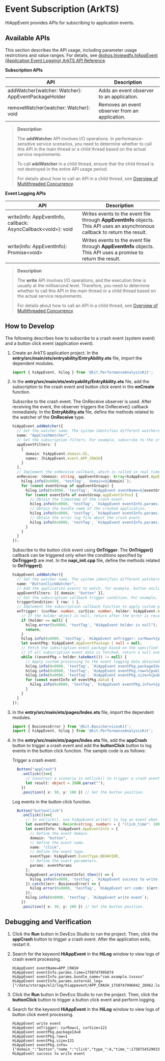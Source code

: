 # Event Subscription (ArkTS)

<!--Kit: Performance Analysis Kit-->
<!--Subsystem: HiviewDFX-->
<!--Owner: @liujiaxing2024-->
<!--Designer: @junjie_shi-->
<!--Tester: @gcw_KuLfPSbe-->
<!--Adviser: @foryourself-->

HiAppEvent provides APIs for subscribing to application events.

## Available APIs

This section describes the API usage, including parameter usage restrictions and value ranges. For details, see [@ohos.hiviewdfx.hiAppEvent (Application Event Logging) ArkTS API Reference](../reference/apis-performance-analysis-kit/js-apis-hiviewdfx-hiappevent.md).

**Subscription APIs**

| API| Description|
| -------- | -------- |
| addWatcher(watcher: Watcher): AppEventPackageHolder | Adds an event observer to an application.|
| removeWatcher(watcher: Watcher): void | Removes an event observer from an application.|

> **Description**
>
> The **addWatcher** API involves I/O operations. In performance-sensitive service scenarios, you need to determine whether to call this API in the main thread or a child thread based on the actual service requirements.
>
> To call **addWatcher** in a child thread, ensure that the child thread is not destroyed in the entire API usage period.
>
> For details about how to call an API in a child thread, see [Overview of Multithreaded Concurrency](../arkts-utils/multi-thread-concurrency-overview.md).

**Event Logging APIs**

| API| Description|
| -------- | -------- |
| write(info: AppEventInfo, callback: AsyncCallback&lt;void>): void | Writes events to the event file through **AppEventInfo** objects. This API uses an asynchronous callback to return the result.|
| write(info: AppEventInfo): Promise&lt;void> | Writes events to the event file through **AppEventInfo** objects. This API uses a promise to return the result.|

> **Description**
>
> The **write** API involves I/O operations, and the execution time is usually at the millisecond level. Therefore, you need to determine whether to call this API in the main thread or a child thread based on the actual service requirements.
>
> For details about how to call an API in a child thread, see [Overview of Multithreaded Concurrency](../arkts-utils/multi-thread-concurrency-overview.md).

## How to Develop

The following describes how to subscribe to a crash event (system event) and a button click event (application event).

1. Create an ArkTS application project. In the **entry/src/main/ets/entryability/EntryAbility.ets** file, import the dependent modules.

   ```ts
   import { hiAppEvent, hilog } from '@kit.PerformanceAnalysisKit';
   ```

2. In the **entry/src/main/ets/entryability/EntryAbility.ets** file, add the subscription to the crash event and button click event in the **onCreate** function.

   Subscribe to the crash event. The OnReceive observer is used. After receiving the event, the observer triggers the OnReceive() callback immediately. In the **EntryAbility.ets** file, define the methods related to the watcher of the **OnReceive** type.

   ```ts
   hiAppEvent.addWatcher({
     // Set the watcher name. The system identifies different watchers based on their names.
     name: "AppCrashWatcher",
     // Set the subscription filters. For example, subscribe to the crash event of the system event.
     appEventFilters: [
       {
         domain: hiAppEvent.domain.OS,
         names: [hiAppEvent.event.APP_CRASH]
       }
     ],
     // Implement the onReceive callback, which is called in real time after an event is detected.
     onReceive: (domain: string, appEventGroups: Array<hiAppEvent.AppEventGroup>) => {
       hilog.info(0x0000, 'testTag', `domain=${domain}`);
       for (const eventGroup of appEventGroups) {
         hilog.info(0x0000, 'testTag', `HiAppEvent eventName=${eventGroup.name}`);
         for (const eventInfo of eventGroup.appEventInfos) {
           // Obtain the timestamp of the crash event.
           hilog.info(0x0000, 'testTag', `HiAppEvent eventInfo.params.time=${JSON.stringify(eventInfo.params['time'])}`);
           // Obtain the bundle name of the crashed application.
           hilog.info(0x0000, 'testTag', `HiAppEvent eventInfo.params.bundle_name=${JSON.stringify(eventInfo.params['bundle_name'])}`);
           // Obtain the error log file about the crash event.
           hilog.info(0x0000, 'testTag', `HiAppEvent eventInfo.params.external_log=${JSON.stringify(eventInfo.params['external_log'])}`);
         }
       }
     }
   });
   ```

   Subscribe to the button click event using **OnTrigger**. The **OnTrigger()** callback can be triggered only when the conditions specified by **OnTrigger()** are met. In the **napi_init.cpp** file, define the methods related to **OnTrigger()**.

   ```ts
   hiAppEvent.addWatcher({
     // Set the watcher name. The system identifies different watchers based on their names.
     name: "ButtonClickWatcher",
     // Add the application events to watch, for example, button onclick events.
     appEventFilters: [{ domain: "button" }],
     // Set the subscription callback trigger condition. For example, trigger a callback when one event is logged.
     triggerCondition: { row: 1 },
     // Implement the subscription callback function to apply custom processing to the obtained event logging data.
     onTrigger: (curRow: number, curSize: number, holder: hiAppEvent.AppEventPackageHolder) => {
       // If the holder object is null, return after the error is recorded.
       if (holder == null) {
         hilog.error(0x0000, 'testTag', "HiAppEvent holder is null");
         return;
       }
       hilog.info(0x0000, 'testTag', `HiAppEvent onTrigger: curRow=%{public}d, curSize=%{public}d`, curRow, curSize);
       let eventPkg: hiAppEvent.AppEventPackage | null = null;
       // Fetch the subscription event package based on the specified threshold (1 event by default) until all subscription event data is fetched.
       // If all subscription event data is fetched, return a null event package to end this subscription callback.
       while ((eventPkg = holder.takeNext()) != null) {
         // Apply custom processing to the event logging data obtained, for example, print the event logging data in the log.
         hilog.info(0x0000, 'testTag', `HiAppEvent eventPkg.packageId=%{public}d`, eventPkg.packageId);
         hilog.info(0x0000, 'testTag', `HiAppEvent eventPkg.row=%{public}d`, eventPkg.row);
         hilog.info(0x0000, 'testTag', `HiAppEvent eventPkg.size=%{public}d`, eventPkg.size);
         for (const eventInfo of eventPkg.data) {
           hilog.info(0x0000, 'testTag', `HiAppEvent eventPkg.info=%{public}s`, eventInfo);
         }
       }
     }
   });
   ```

3. In the **entry/src/main/ets/pages/Index.ets** file, import the dependent modules.

   ```ts
   import { BusinessError } from '@kit.BasicServicesKit';
   import { hiAppEvent, hilog } from '@kit.PerformanceAnalysisKit';
   ```

4. In the **entry/src/main/ets/pages/Index.ets** file, add the **appCrash** button to trigger a crash event and add the **buttonClick** button to log events in the button click function. The sample code is as follows:

   Trigger a crash event.

   ```ts
     Button("appCrash")
       .onClick(()=>{
         // Construct a scenario in onClick() to trigger a crash event.
         let result: object = JSON.parse("");
       })
       .position({ x: 50, y: 100 }) // Set the button position.
   ```

   Log events in the button click function.

   ```ts
     Button("buttonClick")
       .onClick(()=>{
         // In onClick(), use hiAppEvent.write() to log an event when the button is clicked.
         let eventParams: Record<string, number> = { "click_time": 100 };
         let eventInfo: hiAppEvent.AppEventInfo = {
           // Define the event domain.
           domain: "button",
           // Define the event name.
           name: "click",
           // Define the event type.
           eventType: hiAppEvent.EventType.BEHAVIOR,
           // Define the event parameters.
           params: eventParams
         };
         hiAppEvent.write(eventInfo).then(() => {
           hilog.info(0x0000, 'testTag', `HiAppEvent success to write event`);
         }).catch((err: BusinessError) => {
           hilog.error(0x0000, 'testTag', `HiAppEvent err.code: ${err.code}, err.message: ${err.message}`);
         });
         hilog.info(0x0000, 'testTag', `HiAppEvent write event`);
       })
       .position({ x: 50, y: 200 }) // Set the button position.
   ```

## Debugging and Verification

1. Click the **Run** button in DevEco Studio to run the project. Then, click the **appCrash** button to trigger a crash event. After the application exits, restart it.

2. Search for the keyword **HiAppEvent** in the **HiLog** window to view logs of crash event processing.

   ```text
   HiAppEvent eventName=APP_CRASH
   HiAppEvent eventInfo.params.time=1750747995874
   HiAppEvent eventInfo.params.bundle_name="com.example.txxxxx"
   HiAppEvent eventInfo.params.external_log=
   ["/data/storage/el2/log/hiappevent/APP_CRASH_1750747996042_28962.log"]
   ```

3. Click the **Run** button in DevEco Studio to run the project. Then, click the **buttonClick** button to trigger a button click event and perform logging.

4. Search for the keyword **HiAppEvent** in the **HiLog** window to view logs of button click event processing.

   ```text
   HiAppEvent write event
   HiAppEvent onTrigger: curRow=1, curSize=121
   HiAppEvent eventPkg.packageId=0
   HiAppEvent eventPkg.row=1
   HiAppEvent eventPkg.size=121
   HiAppEvent eventPkg.info={"domain_":"button","name_":"click","type_":4,"time_":1750754529033,"tz_":"","pid_":40664,"tid_":40664,"click_time":100}
   HiAppEvent success to write event
   ```
